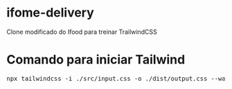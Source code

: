 # ifome-delivery

Clone modificado do Ifood para treinar TrailwindCSS

# Comando para iniciar Tailwind

<pre>
npx tailwindcss -i ./src/input.css -o ./dist/output.css --watch
</pre>
